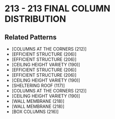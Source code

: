 # 213 - 213 FINAL COLUMN DISTRIBUTION

## Related Patterns

- [COLUMNS AT THE CORNERS (212)]
- [EFFICIENT STRUCTURE (206)]
- [EFFICIENT STRUCTURE (206)]
- [CEILING HEIGHT VARIETY (190)]
- [EFFICIENT STRUCTURE (206)]
- [EFFICIENT STRUCTURE (206)]
- [CEILING HEIGHT VARIETY (190)]
- [SHELTERING ROOF (117)]
- [COLUMNS AT THE CORNERS (212)]
- [CEILING HEIGHT VARIETY (190)]
- [WALL MEMBRANE (218)]
- [WALL MEMBRANE (218)]
- [BOX COLUMNS (216)]

